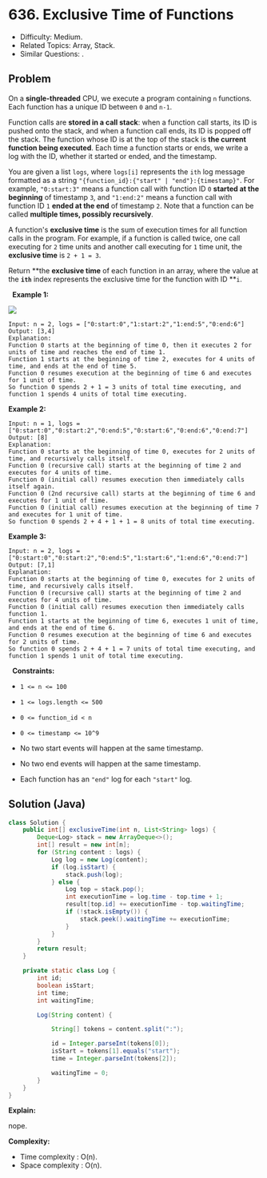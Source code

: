 # 636. Exclusive Time of Functions

- Difficulty: Medium.
- Related Topics: Array, Stack.
- Similar Questions: .

## Problem

On a **single-threaded** CPU, we execute a program containing ```n``` functions. Each function has a unique ID between ```0``` and ```n-1```.

Function calls are **stored in a call stack**: when a function call starts, its ID is pushed onto the stack, and when a function call ends, its ID is popped off the stack. The function whose ID is at the top of the stack is **the current function being executed**. Each time a function starts or ends, we write a log with the ID, whether it started or ended, and the timestamp.

You are given a list ```logs```, where ```logs[i]``` represents the ```ith``` log message formatted as a string ```"{function_id}:{"start" | "end"}:{timestamp}"```. For example, ```"0:start:3"``` means a function call with function ID ```0``` **started at the beginning** of timestamp ```3```, and ```"1:end:2"``` means a function call with function ID ```1``` **ended at the end** of timestamp ```2```. Note that a function can be called **multiple times, possibly recursively**.

A function's **exclusive time** is the sum of execution times for all function calls in the program. For example, if a function is called twice, one call executing for ```2``` time units and another call executing for ```1``` time unit, the **exclusive time** is ```2 + 1 = 3```.

Return **the **exclusive time** of each function in an array, where the value at the **```ith```** index represents the exclusive time for the function with ID **```i```.

 
**Example 1:**

![](https://assets.leetcode.com/uploads/2019/04/05/diag1b.png)

```
Input: n = 2, logs = ["0:start:0","1:start:2","1:end:5","0:end:6"]
Output: [3,4]
Explanation:
Function 0 starts at the beginning of time 0, then it executes 2 for units of time and reaches the end of time 1.
Function 1 starts at the beginning of time 2, executes for 4 units of time, and ends at the end of time 5.
Function 0 resumes execution at the beginning of time 6 and executes for 1 unit of time.
So function 0 spends 2 + 1 = 3 units of total time executing, and function 1 spends 4 units of total time executing.
```

**Example 2:**

```
Input: n = 1, logs = ["0:start:0","0:start:2","0:end:5","0:start:6","0:end:6","0:end:7"]
Output: [8]
Explanation:
Function 0 starts at the beginning of time 0, executes for 2 units of time, and recursively calls itself.
Function 0 (recursive call) starts at the beginning of time 2 and executes for 4 units of time.
Function 0 (initial call) resumes execution then immediately calls itself again.
Function 0 (2nd recursive call) starts at the beginning of time 6 and executes for 1 unit of time.
Function 0 (initial call) resumes execution at the beginning of time 7 and executes for 1 unit of time.
So function 0 spends 2 + 4 + 1 + 1 = 8 units of total time executing.
```

**Example 3:**

```
Input: n = 2, logs = ["0:start:0","0:start:2","0:end:5","1:start:6","1:end:6","0:end:7"]
Output: [7,1]
Explanation:
Function 0 starts at the beginning of time 0, executes for 2 units of time, and recursively calls itself.
Function 0 (recursive call) starts at the beginning of time 2 and executes for 4 units of time.
Function 0 (initial call) resumes execution then immediately calls function 1.
Function 1 starts at the beginning of time 6, executes 1 unit of time, and ends at the end of time 6.
Function 0 resumes execution at the beginning of time 6 and executes for 2 units of time.
So function 0 spends 2 + 4 + 1 = 7 units of total time executing, and function 1 spends 1 unit of total time executing.
```

 
**Constraints:**


	
- ```1 <= n <= 100```
	
- ```1 <= logs.length <= 500```
	
- ```0 <= function_id < n```
	
- ```0 <= timestamp <= 10^9```
	
- No two start events will happen at the same timestamp.
	
- No two end events will happen at the same timestamp.
	
- Each function has an ```"end"``` log for each ```"start"``` log.



## Solution (Java)

```java
class Solution {
    public int[] exclusiveTime(int n, List<String> logs) {
        Deque<Log> stack = new ArrayDeque<>();
        int[] result = new int[n];
        for (String content : logs) {
            Log log = new Log(content);
            if (log.isStart) {
                stack.push(log);
            } else {
                Log top = stack.pop();
                int executionTime = log.time - top.time + 1;
                result[top.id] += executionTime - top.waitingTime;
                if (!stack.isEmpty()) {
                    stack.peek().waitingTime += executionTime;
                }
            }
        }
        return result;
    }

    private static class Log {
        int id;
        boolean isStart;
        int time;
        int waitingTime;

        Log(String content) {

            String[] tokens = content.split(":");

            id = Integer.parseInt(tokens[0]);
            isStart = tokens[1].equals("start");
            time = Integer.parseInt(tokens[2]);

            waitingTime = 0;
        }
    }
}
```

**Explain:**

nope.

**Complexity:**

* Time complexity : O(n).
* Space complexity : O(n).
